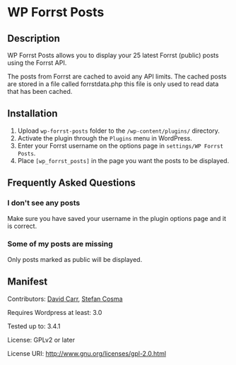 WP Forrst Posts
======

Description
------
WP Forrst Posts allows you to display your 25 latest Forrst (public) posts using the Forrst API. 

The posts from Forrst are cached to avoid any API limits. The cached posts are stored in a file called forrstdata.php this file is only used to read data that has been cached.

Installation
------
1. Upload `wp-forrst-posts` folder to the `/wp-content/plugins/` directory.
2. Activate the plugin through the `Plugins` menu in WordPress.
3. Enter your Forrst username on the options page in `settings/WP Forrst Posts`.
4. Place `[wp_forrst_posts]` in the page you want the posts to be displayed.

Frequently Asked Questions
------
### I don't see any posts

Make sure you have saved your username in the plugin options page and it is correct.

### Some of my posts are missing

Only posts marked as public will be displayed. 

Manifest
------
Contributors: [David Carr](https://github.com/daveismyname), [Stefan Cosma](https://github.com/stefanbc)

Requires Wordpress at least: 3.0

Tested up to: 3.4.1

License: GPLv2 or later

License URI: http://www.gnu.org/licenses/gpl-2.0.html
